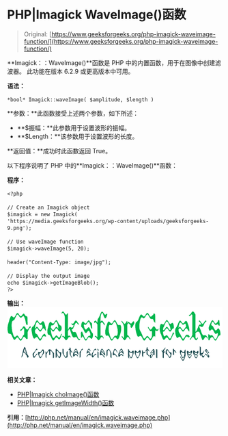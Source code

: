 # PHP|Imagick WaveImage()函数

> Original: [https://www.geeksforgeeks.org/php-imagick-waveimage-function/](https://www.geeksforgeeks.org/php-imagick-waveimage-function/)

**Imagick：：WaveImage()**函数是 PHP 中的内置函数，用于在图像中创建滤波器。 此功能在版本 6.2.9 或更高版本中可用。

**语法：**

```
*bool* Imagick::waveImage( $amplitude, $length )
```

**参数：**此函数接受上述两个参数，如下所述：

*   **$振幅：**此参数用于设置波形的振幅。
*   **$Length：**该参数用于设置波形的长度。

**返回值：**成功时此函数返回 True。

以下程序说明了 PHP 中的**Imagick：：WaveImage()**函数：

**程序：**

```
<?php

// Create an Imagick object
$imagick = new Imagick(
'https://media.geeksforgeeks.org/wp-content/uploads/geeksforgeeks-9.png');

// Use waveImage function
$imagick->waveImage(5, 20);

header("Content-Type: image/jpg");

// Display the output image
echo $imagick->getImageBlob();
?>
```

**输出：**
![wave image](img/128a749e83312b30e5278356dff67a69.png)

**相关文章：**

*   [PHP|Imagick choImage()函数](https://www.geeksforgeeks.org/php-imagick-chopimage-function/)
*   [PHP|Imagick getImageWidth()函数](https://www.geeksforgeeks.org/php-imagick-getimagewidth-function/)

**引用：**[http://php.net/manual/en/imagick.waveimage.php](http://php.net/manual/en/imagick.waveimage.php)
